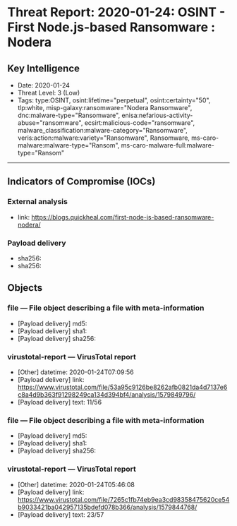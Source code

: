 # Threat Report: 2020-01-24: OSINT - First Node.js-based Ransomware : Nodera


## Key Intelligence
* Date: 2020-01-24
* Threat Level: 3 (Low)
* Tags: type:OSINT, osint:lifetime="perpetual", osint:certainty="50", tlp:white, misp-galaxy:ransomware="Nodera Ransomware", dnc:malware-type="Ransomware", enisa:nefarious-activity-abuse="ransomware", ecsirt:malicious-code="ransomware", malware_classification:malware-category="Ransomware", veris:action:malware:variety="Ransomware", Ransomware, ms-caro-malware:malware-type="Ransom", ms-caro-malware-full:malware-type="Ransom"

---

## Indicators of Compromise (IOCs)
### External analysis
* link: https://blogs.quickheal.com/first-node-js-based-ransomware-nodera/

### Payload delivery
* sha256: <sha256>
* sha256: <sha256>

## Objects
### file — File object describing a file with meta-information
* [Payload delivery] md5: <md5>
* [Payload delivery] sha1: <sha1>
* [Payload delivery] sha256: <sha256>

### virustotal-report — VirusTotal report
* [Other] datetime: 2020-01-24T07:09:56
* [Payload delivery] link: https://www.virustotal.com/file/53a95c9126be8262afb0821da4d7137e6c8a4d9b363f91298249ca134d394bf4/analysis/1579849796/
* [Payload delivery] text: 11/56

### file — File object describing a file with meta-information
* [Payload delivery] md5: <md5>
* [Payload delivery] sha1: <sha1>
* [Payload delivery] sha256: <sha256>

### virustotal-report — VirusTotal report
* [Other] datetime: 2020-01-24T05:46:08
* [Payload delivery] link: https://www.virustotal.com/file/7265c1fb74eb9ea3cd98358475620ce54b9033421ba042957135bdefd078b366/analysis/1579844768/
* [Payload delivery] text: 23/57
